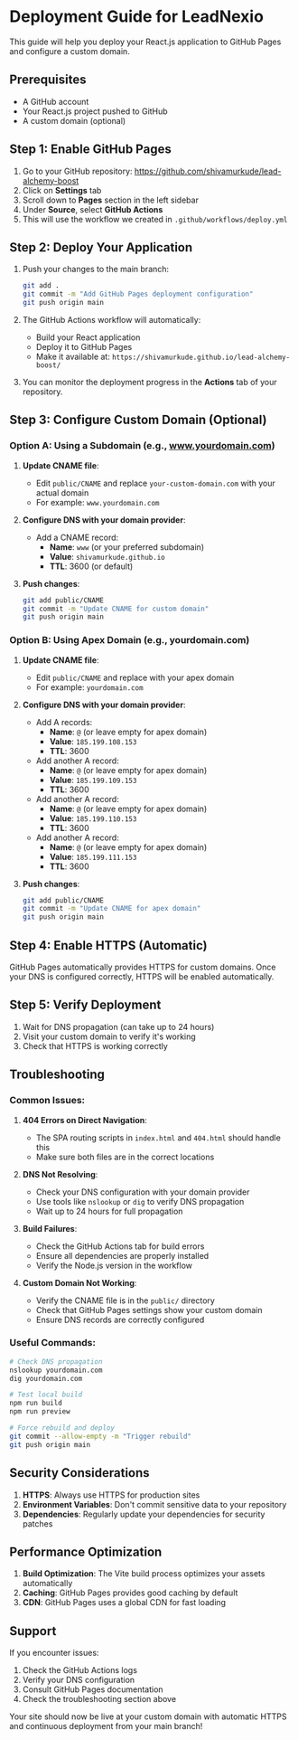 # Deployment Guide for LeadNexio

This guide will help you deploy your React.js application to GitHub Pages and configure a custom domain.

## Prerequisites

- A GitHub account
- Your React.js project pushed to GitHub
- A custom domain (optional)

## Step 1: Enable GitHub Pages

1. Go to your GitHub repository: https://github.com/shivamurkude/lead-alchemy-boost
2. Click on **Settings** tab
3. Scroll down to **Pages** section in the left sidebar
4. Under **Source**, select **GitHub Actions**
5. This will use the workflow we created in `.github/workflows/deploy.yml`

## Step 2: Deploy Your Application

1. Push your changes to the main branch:
   ```bash
   git add .
   git commit -m "Add GitHub Pages deployment configuration"
   git push origin main
   ```

2. The GitHub Actions workflow will automatically:
   - Build your React application
   - Deploy it to GitHub Pages
   - Make it available at: `https://shivamurkude.github.io/lead-alchemy-boost/`

3. You can monitor the deployment progress in the **Actions** tab of your repository.

## Step 3: Configure Custom Domain (Optional)

### Option A: Using a Subdomain (e.g., www.yourdomain.com)

1. **Update CNAME file**:
   - Edit `public/CNAME` and replace `your-custom-domain.com` with your actual domain
   - For example: `www.yourdomain.com`

2. **Configure DNS with your domain provider**:
   - Add a CNAME record:
     - **Name**: `www` (or your preferred subdomain)
     - **Value**: `shivamurkude.github.io`
     - **TTL**: 3600 (or default)

3. **Push changes**:
   ```bash
   git add public/CNAME
   git commit -m "Update CNAME for custom domain"
   git push origin main
   ```

### Option B: Using Apex Domain (e.g., yourdomain.com)

1. **Update CNAME file**:
   - Edit `public/CNAME` and replace with your apex domain
   - For example: `yourdomain.com`

2. **Configure DNS with your domain provider**:
   - Add A records:
     - **Name**: `@` (or leave empty for apex domain)
     - **Value**: `185.199.108.153`
     - **TTL**: 3600
   - Add another A record:
     - **Name**: `@` (or leave empty for apex domain)
     - **Value**: `185.199.109.153`
     - **TTL**: 3600
   - Add another A record:
     - **Name**: `@` (or leave empty for apex domain)
     - **Value**: `185.199.110.153`
     - **TTL**: 3600
   - Add another A record:
     - **Name**: `@` (or leave empty for apex domain)
     - **Value**: `185.199.111.153`
     - **TTL**: 3600

3. **Push changes**:
   ```bash
   git add public/CNAME
   git commit -m "Update CNAME for apex domain"
   git push origin main
   ```

## Step 4: Enable HTTPS (Automatic)

GitHub Pages automatically provides HTTPS for custom domains. Once your DNS is configured correctly, HTTPS will be enabled automatically.

## Step 5: Verify Deployment

1. Wait for DNS propagation (can take up to 24 hours)
2. Visit your custom domain to verify it's working
3. Check that HTTPS is working correctly

## Troubleshooting

### Common Issues:

1. **404 Errors on Direct Navigation**:
   - The SPA routing scripts in `index.html` and `404.html` should handle this
   - Make sure both files are in the correct locations

2. **DNS Not Resolving**:
   - Check your DNS configuration with your domain provider
   - Use tools like `nslookup` or `dig` to verify DNS propagation
   - Wait up to 24 hours for full propagation

3. **Build Failures**:
   - Check the GitHub Actions tab for build errors
   - Ensure all dependencies are properly installed
   - Verify the Node.js version in the workflow

4. **Custom Domain Not Working**:
   - Verify the CNAME file is in the `public/` directory
   - Check that GitHub Pages settings show your custom domain
   - Ensure DNS records are correctly configured

### Useful Commands:

```bash
# Check DNS propagation
nslookup yourdomain.com
dig yourdomain.com

# Test local build
npm run build
npm run preview

# Force rebuild and deploy
git commit --allow-empty -m "Trigger rebuild"
git push origin main
```

## Security Considerations

1. **HTTPS**: Always use HTTPS for production sites
2. **Environment Variables**: Don't commit sensitive data to your repository
3. **Dependencies**: Regularly update your dependencies for security patches

## Performance Optimization

1. **Build Optimization**: The Vite build process optimizes your assets automatically
2. **Caching**: GitHub Pages provides good caching by default
3. **CDN**: GitHub Pages uses a global CDN for fast loading

## Support

If you encounter issues:
1. Check the GitHub Actions logs
2. Verify your DNS configuration
3. Consult GitHub Pages documentation
4. Check the troubleshooting section above

Your site should now be live at your custom domain with automatic HTTPS and continuous deployment from your main branch! 